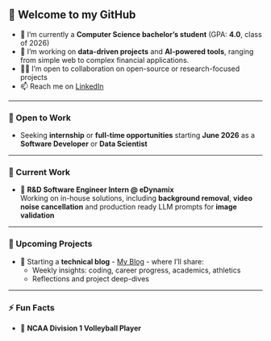 ## 👋 Welcome to my GitHub

- 🌱 I’m currently a **Computer Science bachelor’s student** (GPA: **4.0**, class of 2026)  
- 🔭 I’m working on **data-driven projects** and **AI-powered tools**, ranging from simple web to complex financial applications.  
- 👨‍💻 I’m open to collaboration on open-source or research-focused projects  
- 📫 Reach me on [LinkedIn](https://www.linkedin.com/in/zahariev-georgi/)

---

### 💼 Open to Work

- Seeking **internship** or **full-time opportunities** starting **June 2026** as a **Software Developer** or **Data Scientist**

---

### 🧠 Current Work

- 💼 **R&D Software Engineer Intern @ eDynamix**  
  Working on in-house solutions, including **background removal**, **video noise cancellation** and production ready LLM prompts for **image validation**

---

### 📝 Upcoming Projects

- 🧠 Starting a **technical blog** - [My Blog](https://substack.com/@passiondev) - where I’ll share:
  - Weekly insights: coding, career progress, academics, athletics  
  - Reflections and project deep-dives

---

### ⚡ Fun Facts

- 🏐 **NCAA Division 1 Volleyball Player**  
